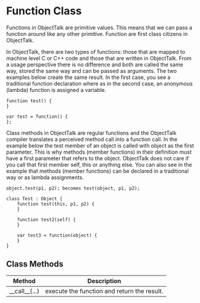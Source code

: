 # Function Class

Functions in ObjectTalk are primitive values. This means that we can pass
a function around like any other primitive. Function are first class
citizens in ObjectTalk.

In ObjectTalk, there are two types of functions: those that are mapped to
machine level C or C++ code and those that are written in ObjectTalk.
From a usage perspective there is no difference and both are called the
same way, stored the same way and can be passed as arguments. The two
examples below create the same result. In the first case, you see  a
traditional function declaration where as in the second case, an anonymous
(lambda) function is assigned a variable.

	function test() {
	}

	var test = function() {
	};

Class methods in ObjectTalk are regular functions and the ObjectTalk
compiler translates a perceived method call into a function call. In the
example below the test member of an object is called with object as
the first parameter. This is why methods (member functions) in their
definition must have a first parameter that refers to the object.
ObjectTalk does not care if you call that first member self, this or
anything else. You can also see in the example that methods (member
functions) can be declared in a traditional way or as lambda assignments.

	object.test(p1, p2); becomes test(object, p1, p2);

	class Test : Object {
		function test(this, p1, p2) {
		}

		function test2(self) {
		}

		var test3 = function(object) {
		}
	}

Class Methods
-------------

| Method | Description |
| ------ | ----------- |
| \_\_call__(...) | execute the function and return the result. |
